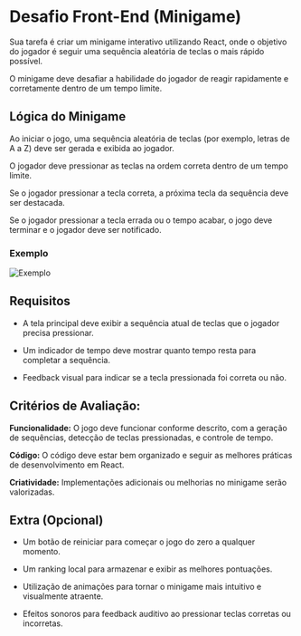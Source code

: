 # Desafio Front-End (Minigame)

Sua tarefa é criar um minigame interativo utilizando React, onde o objetivo do jogador é seguir uma sequência aleatória de teclas o mais rápido possível.

O minigame deve desafiar a habilidade do jogador de reagir rapidamente e corretamente dentro de um tempo limite.

## Lógica do Minigame

Ao iniciar o jogo, uma sequência aleatória de teclas (por exemplo, letras de A a Z) deve ser gerada e exibida ao jogador.

O jogador deve pressionar as teclas na ordem correta dentro de um tempo limite.

Se o jogador pressionar a tecla correta, a próxima tecla da sequência deve ser destacada.

Se o jogador pressionar a tecla errada ou o tempo acabar, o jogo deve terminar e o jogador deve ser notificado.

### Exemplo

![Exemplo](https://i.imgur.com/wJKIm8Q.gif)

## Requisitos

- A tela principal deve exibir a sequência atual de teclas que o jogador precisa pressionar.

- Um indicador de tempo deve mostrar quanto tempo resta para completar a sequência.

- Feedback visual para indicar se a tecla pressionada foi correta ou não.

## Critérios de Avaliação:

**Funcionalidade:** O jogo deve funcionar conforme descrito, com a geração de sequências, detecção de teclas pressionadas, e controle de tempo.

**Código:** O código deve estar bem organizado e seguir as melhores práticas de desenvolvimento em React.

**Criatividade:** Implementações adicionais ou melhorias no minigame serão valorizadas.

## Extra (Opcional)

- Um botão de reiniciar para começar o jogo do zero a qualquer momento.

- Um ranking local para armazenar e exibir as melhores pontuações.

- Utilização de animações para tornar o minigame mais intuitivo e visualmente atraente.

- Efeitos sonoros para feedback auditivo ao pressionar teclas corretas ou incorretas.

